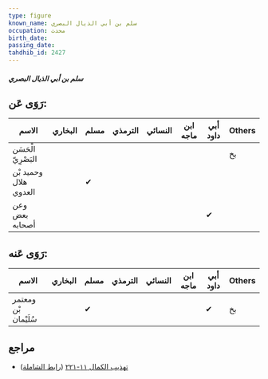 ```yaml
---
type: figure
known_name: سلم بن أبي الذيال البصري
occupation: محدث
birth_date:
passing_date:
tahdhib_id: 2427
---
```

##### سلم بن أبي الذيال البصري

## رَوَى عَن:
| الاسم                 | البخاري | مسلم | الترمذي | النسائي | ابن ماجه | أبي داود | Others |
| --------------------- | ------- | ---- | ------- | ------- | -------- | -------- | ------ |
| الْحَسَن البَصْرِيّ   |         |      |         |         |          |          | بخ     |
| وحميد بْن هلال العدوي |         | ✔    |         |         |          |          |        |
| وعن بعض أصحابه        |         |      |         |         |          | ✔        |        |
## رَوَى عَنه:
| الاسم                | البخاري | مسلم | الترمذي | النسائي | ابن ماجه | أبي داود | Others |
| -------------------- | ------- | ---- | ------- | ------- | -------- | -------- | ------ |
| ومعتمر بْن سُلَيْمان |         | ✔    |         |         |          | ✔        | بخ     |
## مراجع
- [تهذيب الكمال ١١-٢٢١](obsidian://open?vault=Tahdhib-al-Kamal&file=Figures/٢٤٢٧-سلم%20بن%20أبي%20الذيال%20البصري) ([رابط الشاملة](https://shamela.ws/book/3722/5541))